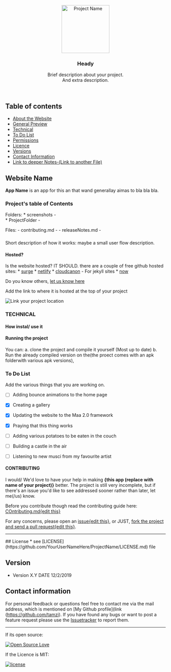<p align="center">
  <a href="https://github.com/yourUserName/YourProjectName">
    <img src="#" alt="Project Name" width=150 height=150>
  </a>
  <h3 align="center">Heady</h3>

  <p align="center">
    Brief description about your project. <br>
   And extra description.
    <br>
    </p>
</p>

<br>

## Table of contents
- [About the Website](#)
- [General Preview](#)
- [Technical](#)
- [To Do List](#)
- [Permissions](#)
- [Licence](#)
- [Versions](#)
- [Contact Information](#)
- [Link to deeper Notes-(Link to another File)](#https://github.com/tamzi/ML4Mobile/blob/master/notes.md)






## Website Name 

**App Name** is an app for this an that wand generallay aimas to bla bla bla.

### Project's table of Contents

Folders:
    * screenshots -  
    * ProjectFolder - 

Files:
    - contributing.md - 
    - releaseNotes.md - 



###
Short description of how it works: maybe a small user flow description.


#### Hosted?
Is the website hosted? IT SHOULD.
there are a couple of free github hosted sites:
    * [surge](https://surge.sh/)
    * [netlify](https://www.netlify.com/)
    * [cloudcanon](https://cloudcannon.com/) - For jekyll sites
    * [now](https://zeit.co/now)

Do you know others, [let us know here](https://github.com/tamzi/ReadMe-MasterTemplates/issues)

Add the link to where it is hosted at the top of your project

![Link your project location](https://raw.githubusercontent.com/tamzi/ReadMe-MasterTemplates/master/website/art/web.png "Link your project!")

### TECHNICAL


#### How instal/ use it
#### Running the project

You can:
    a. clone the project and compile it yourself (Most up to date)
    b. Run the already compiled version on the(the proect comes with an apk folderwith various apk versions), 
    

### To Do List

Add the various things that you are working on.  

- [ ] Adding bounce animations to the home page
- [x] Creating a gallery
- [x] Updating the website to the Maa 2.0 framework
- [x] Praying that this thing works
- [ ] Adding various potatoes to be eaten in the couch
- [ ] Building a castle in the air
- [ ] Listening to new musci from my favourite artist




#### CONTRIBUTING

I would/ We'd love to have your help in making  **{this app (replace with name of your project)}** better. The project is still very incomplete, but if there's an issue you'd like to see addressed sooner rather than later, let me(/us) know. 

Before you contribute though read the contributing guide here: [COntributing.md{edit this}](https://github.com/YourUserNameHere/ProjectName/contributing.md)

For any concerns, please open an [issue{edit this}](https://github.com/YourUserNameHere/ProjectName/issues), or JUST, [fork the project and send a pull request{edit this}](https://github.com/YourUserNameHere/ProjectName/pulls). 


<hr>
## License 
* see [LICENSE](https://github.com/YourUserNameHere/ProjectName/LICENSE.md) file

## Version 
* Version X.Y  DATE 12/2/2019



## Contact information

For personal feedback or questions feel free to contact me via the mail address, which is mentioned on [My Github profile](link (https://github.com/tamzi). If you have found any bugs or want to post a feature request please use the [Issuetracker](https://github.com/tamzi/ReadMe-MasterTemplates/issues) to report them.

<hr>
If its open source:

[![Open Source Love](https://badges.frapsoft.com/os/v2/open-source-200x33.png?v=103)](#)  

If the Licence is MIT:

[![license](https://img.shields.io/github/license/mashape/apistatus.svg?style=for-the-badge)]()

